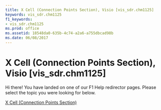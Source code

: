 ```yaml
---
title: X Cell (Connection Points Section), Visio [vis_sdr.chm1125]
keywords: vis_sdr.chm1125
f1_keywords:
- vis_sdr.chm1125
ms.prod: office
ms.assetid: 18548da0-635b-4c74-a2a6-a755dbcad98b
ms.date: 06/08/2017
---
```



# X Cell (Connection Points Section), Visio [vis_sdr.chm1125]

Hi there! You have landed on one of our F1 Help redirector pages. Please select the topic you were looking for below.

[X Cell (Connection Points Section)](http://msdn.microsoft.com/library/11c69600-4e1f-4c52-ff35-b6a7cc6c734c%28Office.15%29.aspx)

